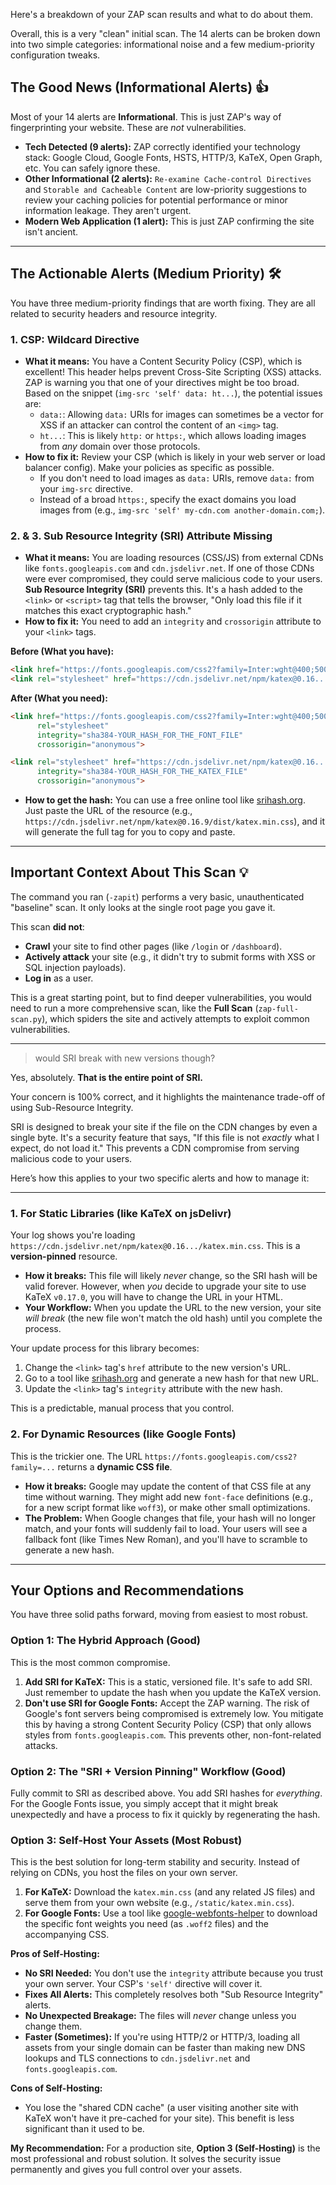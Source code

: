Here's a breakdown of your ZAP scan results and what to do about them.

Overall, this is a very "clean" initial scan. The 14 alerts can be broken down into two simple categories: informational noise and a few medium-priority configuration tweaks.

## The Good News (Informational Alerts) 👍

Most of your 14 alerts are **Informational**. This is just ZAP's way of fingerprinting your website. These are *not* vulnerabilities.

  * **Tech Detected (9 alerts):** ZAP correctly identified your technology stack: Google Cloud, Google Fonts, HSTS, HTTP/3, KaTeX, Open Graph, etc. You can safely ignore these.
  * **Other Informational (2 alerts):** `Re-examine Cache-control Directives` and `Storable and Cacheable Content` are low-priority suggestions to review your caching policies for potential performance or minor information leakage. They aren't urgent.
  * **Modern Web Application (1 alert):** This is just ZAP confirming the site isn't ancient.

-----

## The Actionable Alerts (Medium Priority) 🛠️

You have three medium-priority findings that are worth fixing. They are all related to security headers and resource integrity.

### 1\. CSP: Wildcard Directive

  * **What it means:** You have a Content Security Policy (CSP), which is excellent\! This header helps prevent Cross-Site Scripting (XSS) attacks. ZAP is warning you that one of your directives might be too broad. Based on the snippet (`img-src 'self' data: ht...`), the potential issues are:
      * `data:`: Allowing `data:` URIs for images can sometimes be a vector for XSS if an attacker can control the content of an `<img>` tag.
      * `ht...`: This is likely `http:` or `https:`, which allows loading images from *any* domain over those protocols.
  * **How to fix it:** Review your CSP (which is likely in your web server or load balancer config). Make your policies as specific as possible.
      * If you don't need to load images as `data:` URIs, remove `data:` from your `img-src` directive.
      * Instead of a broad `https:`, specify the exact domains you load images from (e.g., `img-src 'self' my-cdn.com another-domain.com;`).

### 2\. & 3. Sub Resource Integrity (SRI) Attribute Missing

  * **What it means:** You are loading resources (CSS/JS) from external CDNs like `fonts.googleapis.com` and `cdn.jsdelivr.net`. If one of those CDNs were ever compromised, they could serve malicious code to your users. **Sub Resource Integrity (SRI)** prevents this. It's a hash added to the `<link>` or `<script>` tag that tells the browser, "Only load this file if it matches this exact cryptographic hash."
  * **How to fix it:** You need to add an `integrity` and `crossorigin` attribute to your `<link>` tags.

**Before (What you have):**

```html
<link href="https://fonts.googleapis.com/css2?family=Inter:wght@400;500;70..." ...>
<link rel="stylesheet" href="https://cdn.jsdelivr.net/npm/katex@0.16.../katex.min.css" ...>
```

**After (What you need):**

```html
<link href="https://fonts.googleapis.com/css2?family=Inter:wght@400;500;70..."
      rel="stylesheet" 
      integrity="sha384-YOUR_HASH_FOR_THE_FONT_FILE" 
      crossorigin="anonymous">

<link rel="stylesheet" href="https://cdn.jsdelivr.net/npm/katex@0.16.../katex.min.css"
      integrity="sha384-YOUR_HASH_FOR_THE_KATEX_FILE" 
      crossorigin="anonymous">
```

  * **How to get the hash:** You can use a free online tool like [srihash.org](https://www.srihash.org/). Just paste the URL of the resource (e.g., `https://cdn.jsdelivr.net/npm/katex@0.16.9/dist/katex.min.css`), and it will generate the full tag for you to copy and paste.

-----

## Important Context About This Scan 💡

The command you ran (`-zapit`) performs a very basic, unauthenticated "baseline" scan. It only looks at the single root page you gave it.

This scan **did not**:

  * **Crawl** your site to find other pages (like `/login` or `/dashboard`).
  * **Actively attack** your site (e.g., it didn't try to submit forms with XSS or SQL injection payloads).
  * **Log in** as a user.

This is a great starting point, but to find deeper vulnerabilities, you would need to run a more comprehensive scan, like the **Full Scan** (`zap-full-scan.py`), which spiders the site and actively attempts to exploit common vulnerabilities.

-----------------------------------------------------------------------------

> would SRI break with new versions though?

Yes, absolutely. **That is the entire point of SRI.**

Your concern is 100% correct, and it highlights the maintenance trade-off of using Sub-Resource Integrity.

SRI is designed to break your site if the file on the CDN changes by even a single byte. It's a security feature that says, "If this file is not *exactly* what I expect, do not load it." This prevents a CDN compromise from serving malicious code to your users.

Here’s how this applies to your two specific alerts and how to manage it:

-----

### 1\. For Static Libraries (like KaTeX on jsDelivr)

Your log shows you're loading `https://cdn.jsdelivr.net/npm/katex@0.16.../katex.min.css`. This is a **version-pinned** resource.

  * **How it breaks:** This file will likely *never* change, so the SRI hash will be valid forever. However, when *you* decide to upgrade your site to use KaTeX `v0.17.0`, you will have to change the URL in your HTML.
  * **Your Workflow:** When you update the URL to the new version, your site *will break* (the new file won't match the old hash) until you complete the process.

Your update process for this library becomes:

1.  Change the `<link>` tag's `href` attribute to the new version's URL.
2.  Go to a tool like [srihash.org](https://www.srihash.org/) and generate a new hash for that new URL.
3.  Update the `<link>` tag's `integrity` attribute with the new hash.

This is a predictable, manual process that you control.

### 2\. For Dynamic Resources (like Google Fonts)

This is the trickier one. The URL `https://fonts.googleapis.com/css2?family=...` returns a **dynamic CSS file**.

  * **How it breaks:** Google may update the content of that CSS file at any time without warning. They might add new `font-face` definitions (e.g., for a new script format like `woff3`), or make other small optimizations.
  * **The Problem:** When Google changes that file, your hash will no longer match, and your fonts will suddenly fail to load. Your users will see a fallback font (like Times New Roman), and you'll have to scramble to generate a new hash.

-----

## Your Options and Recommendations

You have three solid paths forward, moving from easiest to most robust.

### Option 1: The Hybrid Approach (Good)

This is the most common compromise.

1.  **Add SRI for KaTeX:** This is a static, versioned file. It's safe to add SRI. Just remember to update the hash when you update the KaTeX version.
2.  **Don't use SRI for Google Fonts:** Accept the ZAP warning. The risk of Google's font servers being compromised is extremely low. You mitigate this by having a strong Content Security Policy (CSP) that only allows styles from `fonts.googleapis.com`. This prevents other, non-font-related attacks.

### Option 2: The "SRI + Version Pinning" Workflow (Good)

Fully commit to SRI as described above. You add SRI hashes for *everything*. For the Google Fonts issue, you simply accept that it might break unexpectedly and have a process to fix it quickly by regenerating the hash.

### Option 3: Self-Host Your Assets (Most Robust)

This is the best solution for long-term stability and security. Instead of relying on CDNs, you host the files on your own server.

1.  **For KaTeX:** Download the `katex.min.css` (and any related JS files) and serve them from your own website (e.g., `/static/katex.min.css`).
2.  **For Google Fonts:** Use a tool like [google-webfonts-helper](https://www.google.com/search?q=https://google-webfonts-helper.herokuapp.com/fonts) to download the specific font weights you need (as `.woff2` files) and the accompanying CSS.

**Pros of Self-Hosting:**

  * **No SRI Needed:** You don't use the `integrity` attribute because you trust your own server. Your CSP's `'self'` directive will cover it.
  * **Fixes All Alerts:** This completely resolves both "Sub Resource Integrity" alerts.
  * **No Unexpected Breakage:** The files will *never* change unless you change them.
  * **Faster (Sometimes):** If you're using HTTP/2 or HTTP/3, loading all assets from your single domain can be faster than making new DNS lookups and TLS connections to `cdn.jsdelivr.net` and `fonts.googleapis.com`.

**Cons of Self-Hosting:**

  * You lose the "shared CDN cache" (a user visiting another site with KaTeX won't have it pre-cached for your site). This benefit is less significant than it used to be.

**My Recommendation:** For a production site, **Option 3 (Self-Hosting)** is the most professional and robust solution. It solves the security issue permanently and gives you full control over your assets.
